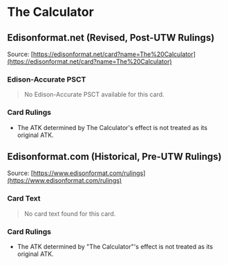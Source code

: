 # The Calculator

## Edisonformat.net (Revised, Post-UTW Rulings)

Source: [https://edisonformat.net/card?name=The%20Calculator](https://edisonformat.net/card?name=The%20Calculator)

### Edison-Accurate PSCT

> No Edison-Accurate PSCT available for this card.

### Card Rulings

*   The ATK determined by The Calculator's effect is not treated as its original ATK.


## Edisonformat.com (Historical, Pre-UTW Rulings)

Source: [https://www.edisonformat.com/rulings](https://www.edisonformat.com/rulings)

### Card Text

> No card text found for this card.

### Card Rulings

*   The ATK determined by "The Calculator"'s effect is not treated as its original ATK.


